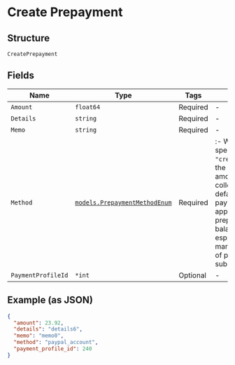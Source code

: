 
# Create Prepayment

## Structure

`CreatePrepayment`

## Fields

| Name | Type | Tags | Description |
|  --- | --- | --- | --- |
| `Amount` | `float64` | Required | - |
| `Details` | `string` | Required | - |
| `Memo` | `string` | Required | - |
| `Method` | [`models.PrepaymentMethodEnum`](prepayment-method-enum.md) | Required | :- When the `method` specified is `"credit_card_on_file"`, the prepayment amount will be collected using the default credit card payment profile and applied to the prepayment account balance. This is especially useful for manual replenishment of prepaid subscriptions. |
| `PaymentProfileId` | `*int` | Optional | - |

## Example (as JSON)

```json
{
  "amount": 23.92,
  "details": "details6",
  "memo": "memo0",
  "method": "paypal_account",
  "payment_profile_id": 240
}
```

